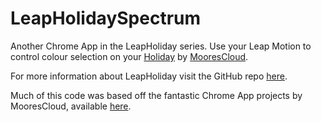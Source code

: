 LeapHolidaySpectrum
=============

Another Chrome App in the LeapHoliday series.
Use your Leap Motion to control colour selection on your <a href="http://moorescloud.com">Holiday</a> 
by <a href="https://github.com/moorescloud">MooresCloud</a>.

For more information about LeapHoliday visit the GitHub repo <a href="https://github.com/shoerust/LeapHoliday">here</a>.

Much of this code was based off the fantastic Chrome App projects by MooresCloud, available <a href="https://github.com/moorescloud">here</a>.
